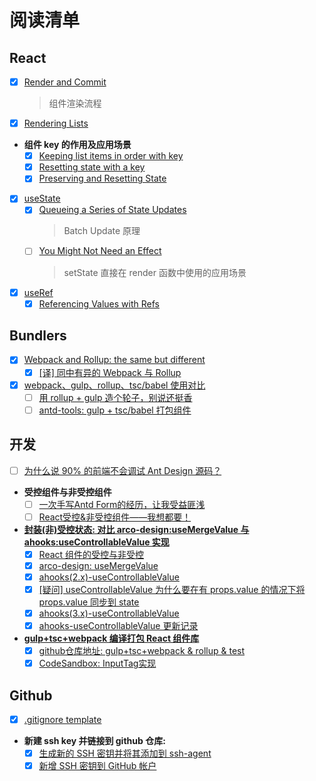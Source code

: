 # 阅读清单

## React

- [x] [Render and Commit](https://react.dev/learn/render-and-commit)
  > 组件渲染流程
- [x] [Rendering Lists](https://react.dev/learn/rendering-lists#rules-of-keys)
- **组件 key 的作用及应用场景**
  - [x] [Keeping list items in order with key](https://react.dev/learn/rendering-lists#keeping-list-items-in-order-with-key)
  - [x] [Resetting state with a key](https://react.dev/reference/react/useState#resetting-state-with-a-key)
  - [x] [Preserving and Resetting State](https://react.dev/learn/preserving-and-resetting-state)
- [x] [useState](https://react.dev/reference/react/useState#storing-information-from-previous-renders)
  - [x] [Queueing a Series of State Updates](https://react.dev/learn/queueing-a-series-of-state-updates)
    > Batch Update 原理
  - [ ] [You Might Not Need an Effect](https://react.dev/learn/you-might-not-need-an-effect)
    > setState 直接在 render 函数中使用的应用场景
- [x] [useRef](https://react.dev/reference/react/useRef)
  - [x] [Referencing Values with Refs](https://react.dev/learn/referencing-values-with-refs#differences-between-refs-and-state)

## Bundlers

- [x] [Webpack and Rollup: the same but different](https://medium.com/webpack/webpack-and-rollup-the-same-but-different-a41ad427058c)
  - [x] [[译] 同中有异的 Webpack 与 Rollup](https://juejin.cn/post/6844903473700405261)
- [x] [webpack、gulp、rollup、tsc/babel 使用对比](https://segmentfault.com/a/1190000037638760)
  - [ ] [用 rollup + gulp 造个轮子，别说还挺香](https://juejin.cn/post/7081998643657605127#heading-7)
  - [ ] [antd-tools: gulp + tsc/babel 打包组件](https://github.com/ant-design/antd-tools/blob/master/lib/gulpfile.js)

## 开发

- [ ] [为什么说 90% 的前端不会调试 Ant Design 源码？](https://juejin.cn/post/7158430758070140942)

- **受控组件与非受控组件**
  - [ ] [一次手写Antd Form的经历，让我受益匪浅](https://juejin.cn/post/7038099720400535582)
  - [ ] [React受控&非受控组件——我想都要！](https://juejin.cn/post/7051855761588092958)
  
- **[封装(非)受控状态: 对比 arco-design:useMergeValue 与 ahooks:useControllableValue 实现](https://github.com/jtwang7/mind-palace/tree/main/notes/%5B%E9%98%85%E8%AF%BB%5D%20%E5%B0%81%E8%A3%85(%E9%9D%9E)%E5%8F%97%E6%8E%A7%E7%8A%B6%E6%80%81%3A%20%E5%AF%B9%E6%AF%94%20arco-design%3AuseMergeValue%20%E4%B8%8E%20ahooks%3AuseControllableValue%20%E5%AE%9E%E7%8E%B0)**
  - [x] [React 组件的受控与非受控](https://zhuanlan.zhihu.com/p/536322574)
  - [x] [arco-design: useMergeValue](https://github.com/arco-design/arco-design/blob/main/components/_util/hooks/useMergeValue.ts#L5)
  - [x] [ahooks(2.x)-useControllableValue](https://github.com/alibaba/hooks/blob/release/v2.x/packages/hooks/src/useControllableValue/index.ts)
  - [x] [[疑问] useControllableValue 为什么要在有 props.value 的情况下将 props.value 同步到 state](https://github.com/alibaba/hooks/issues/984)
  - [x] [ahooks(3.x)-useControllableValue](https://github.com/alibaba/hooks/blob/master/packages/hooks/src/useControllableValue/index.ts)
  - [x] [ahooks-useControllableValue 更新记录](https://github.com/alibaba/hooks/commit/d0ebab6923f09f172288dbb27cd8ffc2722647f8)

- **[gulp+tsc+webpack 编译打包 React 组件库](https://github.com/jtwang7/mind-palace/tree/main/notes/%5B%E9%A1%B9%E7%9B%AE%5D%20gulp%2Btsc%2Bwebpack%20%E7%BC%96%E8%AF%91%E6%89%93%E5%8C%85%20React%20%E7%BB%84%E4%BB%B6%E5%BA%93)**
  - [x] [github仓库地址: gulp+tsc+webpack & rollup & test](https://github.com/jtwang7/gulp-ts-webpack-pack.git)
  - [x] [CodeSandbox: InputTag实现](https://codesandbox.io/s/inputtag-med39g)

## Github

- [x] [.gitignore template](https://github.com/github/gitignore/blob/main/Node.gitignore)
- **新建 ssh key 并链接到 github 仓库:**
  - [x] [生成新的 SSH 密钥并将其添加到 ssh-agent](https://docs.github.com/zh/authentication/connecting-to-github-with-ssh/generating-a-new-ssh-key-and-adding-it-to-the-ssh-agent)
  - [x] [新增 SSH 密钥到 GitHub 帐户](https://docs.github.com/zh/authentication/connecting-to-github-with-ssh/adding-a-new-ssh-key-to-your-github-account)
